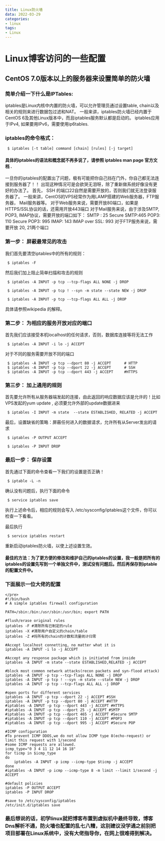 ```yaml
---
title: Linux防火墙
data: 2022-03-29
categories:
- linux
tags:
- Linux
---
```

# Linux博客访问的一些配置
## CentOS 7.0版本以上的服务器来设置简单的防火墙
### 简单介绍一下什么是IPTables:
iptables是Linux内核中内置的防火墙，可以允许管理员通过设置table, chain以及相关的规则来进行数据包过滤和NAT。 一般来讲，iptables防火墙已经内置于CentOS 6及其他Linux版本中，而且iptables服务默认都是启动的。  iptables应用于IPv4, 如果要用IPv6，需要使用ip6tables.
### iptables的命令格式：
```vim
 $ iptables [-t table] command [chain] [rules] [-j target] 
```
#### 具体的iptables的语法和概念就不再多说了，请参照 iptables man page 官方文档 .
一旦你的iptables的配置出了问题，极有可能把你自己挡在门外，你自己都无法连接到服务器了！！ 出现这种情况可是会欲哭无泪呀，除了重新做系统好像没有更好的办法了。
首先， SSH 的端口22自然是需要开放的，否则我们就无法登录服务器了。
一般来讲，CentOS的VPS经常作为用LAMP搭建的Web服务器，FTP服务器， Mail服务器等。
对于Web服务来说，需要开放80端口，如果是HTTPS/SSL协议的话，还需用开放443端口
对于Mail服务来说，由于涉及SMTP, POP3, IMAP协议，需要开放的端口如下：
SMTP : 25  Secure SMTP:465  POP3: 110   Secure POP3: 995   IMAP: 143   IMAP over SSL: 993 对于FTP服务来说，需要开放 20, 21两个端口
### 第一步： 屏蔽最常见的攻击
我们首先要清空iptables中的所有的规则：
```vim
 $ iptables -F
```
然后我们加上阻止简单扫描和攻击的规则
```vim
 $ iptables -A INPUT -p tcp --tcp-flags ALL NONE -j DROP             
 
 $ iptables -A INPUT -p tcp ! --syn -m state --state NEW -j DROP     
 
 $ iptables -A INPUT -p tcp --tcp-flags ALL ALL -j DROP              
```
具体请参照wikipedia 的解释。
### 第二步： 为相应的服务开放对应的端口
首先我们应该接受本机localhost的任何请求，否则，数据库连接等将无法工作
```vim
 $ iptables -A INPUT -i lo -j ACCEPT
```
对于不同的服务需要开放不同的端口
```vim
 $ iptables -A INPUT -p tcp --dport 80 -j ACCEPT      # HTTP
 $ iptables -A INPUT -p tcp --dport 22 -j ACCEPT      # SSH
 $ iptables -A INPUT -p tcp --dport 443 -j ACCEPT     #HTTPS
```
### 第三步： 加上通用的规则
首先要允许所有从服务器端发起的连接，由此返回的响应数据应该是允许的！比如VPS发起的yum update , 必须要允许外部的update数据进来
```vim
 $ iptables -I INPUT -m state  --state ESTABLISHED, RELATED -j ACCEPT
```
最后，设置缺省的策略：屏蔽任何进入的数据请求，允许所有从Server发出的请求
```vim
 $ iptables -P OUTPUT ACCEPT
 
 $ iptables -P INPUT DROP
```
### 最后一步： 保存设置
首先通过下面的命令查看一下我们的设置是否正确！
```vim
 $ iptable -L -n
```
确认没有问题后，执行下面的命令
```vim
 $ service iptables save
```
执行上述命令后，相应的规则会写入 /etc/sysconfig/iptables这个文件，你可以检查一下看看。

最后执行
```vim
 $ service iptables restart
```
重新启动iptables防火墙，以使上述设置生效。
#### 最佳的方法：为了更方便的修改和维护自己的iptables的设置，我一般是把所有的iptables的设置先写到一个单独文件中，测试没有问题后。然后再保存到iptable的配置文件中。

### 下面展示一位大佬的配置
```vim
</pre>
#!/bin/bash
# A simple iptables firewall configuration
 
PATH=/sbin:/bin:/usr/sbin:/usr/bin; export PATH
 
#flush/erase original rules
iptables -F #清除所有已制定的rule
iptables -X #清除用户自定义的chain/table
iptables -Z #将所有的chain的计数和流量统计归零
 
#Accept localhost connetting, no matter what it is
iptables -A INPUT -i lo -j ACCEPT
 
#Accept any response package which is initiated from inside
iptables -A INPUT -m state --state ESTABLISHED,RELATED -j ACCEPT
 
#block most common network attacks(recon packets and syn-flood attack)
iptables -A INPUT -p tcp --tcp-flags ALL NONE -j DROP
iptables -A INPUT -p tcp ! --syn -m state --state NEW -j DROP
iptables -A INPUT -p tcp --tcp-flags ALL ALL -j DROP
 
#open ports for different services
iptables -A INPUT -p tcp --dport 22 -j ACCEPT #SSH
iptables -A INPUT -p tcp --dport 80 -j ACCEPT #HTTP
#iptables -A INPUT -p tcp --dport 443 -j ACCEPT #HTTPS
#iptables -A INPUT -p tcp --dport 25 -j ACCEPT #SMTP
#iptables -A INPUT -p tcp --dport 465 -j ACCEPT #Secure SMTP
#iptables -A INPUT -p tcp --dport 110 -j ACCEPT #POP3
#iptables -A INPUT -p tcp --dport 995 -j ACCEPT #Secure POP
 
#ICMP configuration
#To prevent ICMP DDOS,we do not allow ICMP type 8(echo-request) or limit this request with 1/second
#some ICMP requests are allowed.
icmp_type="0 3 4 11 12 14 16 18"
for ticmp in $icmp_type
do
    iptables -A INPUT -p icmp --icmp-type $ticmp -j ACCEPT
done
#iptables -A INPUT -p icmp --icmp-type 8 -m limit --limit 1/second -j ACCEPT
 
#default policies
iptables -P OUTPUT ACCEPT
iptables -P INPUT DROP
 
#save to /etc/sysconfig/iptables
/etc/init.d/iptables save

```
### 最后想说的话，初学linux就把博客布置到虚拟机中最终导致，博客Dns解析不通，防火墙也配置的乱七八糟，这别建议没学通之前别把项目部署在Linux系统中，没有大佬指导你，在网上很难得到解决。